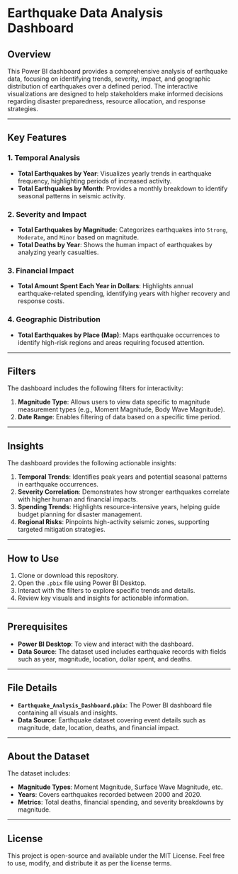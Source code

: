 # Earthquake Data Analysis Dashboard

## Overview
This Power BI dashboard provides a comprehensive analysis of earthquake data, focusing on identifying trends, severity, impact, and geographic distribution of earthquakes over a defined period. The interactive visualizations are designed to help stakeholders make informed decisions regarding disaster preparedness, resource allocation, and response strategies.

---

## Key Features

### 1. Temporal Analysis
- **Total Earthquakes by Year**: Visualizes yearly trends in earthquake frequency, highlighting periods of increased activity.
- **Total Earthquakes by Month**: Provides a monthly breakdown to identify seasonal patterns in seismic activity.

### 2. Severity and Impact
- **Total Earthquakes by Magnitude**: Categorizes earthquakes into `Strong`, `Moderate`, and `Minor` based on magnitude.
- **Total Deaths by Year**: Shows the human impact of earthquakes by analyzing yearly casualties.

### 3. Financial Impact
- **Total Amount Spent Each Year in Dollars**: Highlights annual earthquake-related spending, identifying years with higher recovery and response costs.

### 4. Geographic Distribution
- **Total Earthquakes by Place (Map)**: Maps earthquake occurrences to identify high-risk regions and areas requiring focused attention.

---

## Filters
The dashboard includes the following filters for interactivity:
1. **Magnitude Type**: Allows users to view data specific to magnitude measurement types (e.g., Moment Magnitude, Body Wave Magnitude).
2. **Date Range**: Enables filtering of data based on a specific time period.

---

## Insights
The dashboard provides the following actionable insights:
1. **Temporal Trends**: Identifies peak years and potential seasonal patterns in earthquake occurrences.
2. **Severity Correlation**: Demonstrates how stronger earthquakes correlate with higher human and financial impacts.
3. **Spending Trends**: Highlights resource-intensive years, helping guide budget planning for disaster management.
4. **Regional Risks**: Pinpoints high-activity seismic zones, supporting targeted mitigation strategies.

---

## How to Use
1. Clone or download this repository.
2. Open the `.pbix` file using Power BI Desktop.
3. Interact with the filters to explore specific trends and details.
4. Review key visuals and insights for actionable information.

---

## Prerequisites
- **Power BI Desktop**: To view and interact with the dashboard.
- **Data Source**: The dataset used includes earthquake records with fields such as year, magnitude, location, dollar spent, and deaths.

---

## File Details
- **`Earthquake_Analysis_Dashboard.pbix`**: The Power BI dashboard file containing all visuals and insights.
- **Data Source**: Earthquake dataset covering event details such as magnitude, date, location, deaths, and financial impact.

---

## About the Dataset
The dataset includes:
- **Magnitude Types**: Moment Magnitude, Surface Wave Magnitude, etc.
- **Years**: Covers earthquakes recorded between 2000 and 2020.
- **Metrics**: Total deaths, financial spending, and severity breakdowns by magnitude.

---

## License
This project is open-source and available under the MIT License. Feel free to use, modify, and distribute it as per the license terms.
